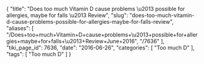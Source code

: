 {
    "title": "Does too much Vitamin D cause problems \u2013 possible for allergies, maybe for falls \u2013 Review",
    "slug": "does-too-much-vitamin-d-cause-problems-possible-for-allergies-maybe-for-falls-review",
    "aliases": [
        "/Does+too+much+Vitamin+D+cause+problems+\u2013+possible+for+allergies+maybe+for+falls+\u2013+Review+June+2016",
        "/7636"
    ],
    "tiki_page_id": 7636,
    "date": "2016-06-26",
    "categories": [
        "Too much D"
    ],
    "tags": [
        "Too much D"
    ]
}